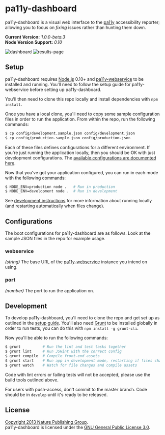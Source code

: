 pa11y-dashboard
===============

pa11y-dashboard is a visual web interface to the [pa11y][pa11y] accessibility reporter; allowing you to focus on *fixing* issues rather than hunting them down.

**Current Version:** *1.0.0-beta.3*  
**Node Version Support:** *0.10*


![dashboard](https://f.cloud.github.com/assets/1225142/1549567/f0361e72-4de8-11e3-8d14-3fe6900cc15d.jpg)
![results-page](https://f.cloud.github.com/assets/1225142/1549568/f225aa54-4de8-11e3-8b25-ef2f405997a3.jpg)


Setup
-----

pa11y-dashboard requires [Node.js][node] 0.10+ and [pa11y-webservice][pa11y-webservice] to be installed and running. You'll need to follow the setup guide for pa11y-webservice before setting up pa11y-dashboard.

You'll then need to clone this repo locally and install dependencies with `npm install`.

Once you have a local clone, you'll need to copy some sample configuration files in order to run the application. From within the repo, run the following commands:

```sh
$ cp config/development.sample.json config/development.json
$ cp config/production.sample.json config/production.json
```

Each of these files defines configurations for a different environment. If you're just running the application locally, then you should be OK with just development configurations. The [available configurations are documented here](#configurations).

Now that you've got your application configured, you can run in each mode with the following commands:

```sh
$ NODE_ENV=production node .   # Run in production
$ NODE_ENV=development node .  # Run in development
```

See [development instructions](#development) for more information about running locally (and restarting automatically when files change).


Configurations
--------------

The boot configurations for pa11y-dashboard are as follows. Look at the sample JSON files in the repo for example usage.

### webservice
*(string)* The base URL of the [pa11y-webservice][pa11y-webservice] instance you intend on using.

### port
*(number)* The port to run the application on.


Development
-----------

To develop pa11y-dashboard, you'll need to clone the repo and get set up as outlined in the [setup guide](#setup). You'll also need [Grunt][grunt] to be installed globally in order to run tests, you can do this with `npm install -g grunt-cli`.

Now you'll be able to run the following commands:

```sh
$ grunt          # Run the lint and test tasks together
$ grunt lint     # Run JSHint with the correct config
$ grunt compile  # Compile front-end assets
$ grunt start    # Run app in development mode, restarting if files change
$ grunt watch    # Watch for file changes and compile assets
```

Code with lint errors or failing tests will not be accepted, please use the build tools outlined above.

For users with push-access, don't commit to the master branch. Code should be in `develop` until it's ready to be released.


License
-------

[Copyright 2013 Nature Publishing Group](LICENSE.txt).  
pa11y-dashboard is licensed under the [GNU General Public License 3.0][gpl].



[gpl]: http://www.gnu.org/licenses/gpl-3.0.html
[grunt]: http://gruntjs.com/
[node]: http://nodejs.org/
[pa11y]: https://github.com/nature/pa11y
[pa11y-webservice]: https://github.com/nature/pa11y-webservice
[supervisor]: https://github.com/isaacs/node-supervisor
